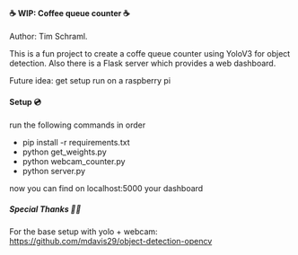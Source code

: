 #### ☕️ WIP: Coffee queue counter ☕️

Author: Tim Schraml.

This is a fun project to create a coffe queue counter using YoloV3 for object detection.
Also there is a Flask server which provides a web dashboard.

Future idea: get setup run on a raspberry pi

#### Setup 💿
run the following commands in order

* pip install -r requirements.txt
* python get_weights.py
* python webcam_counter.py
* python server.py

now you can find on localhost:5000 your dashboard

##### Special Thanks 🎁🎈
For the base setup with yolo + webcam:
https://github.com/mdavis29/object-detection-opencv



